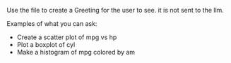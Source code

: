 Use the file to create a Greeting for the user to see. it is not sent to the llm.

Examples of what you can ask:
- Create a scatter plot of mpg vs hp
- Plot a boxplot of cyl
- Make a histogram of mpg colored by am
